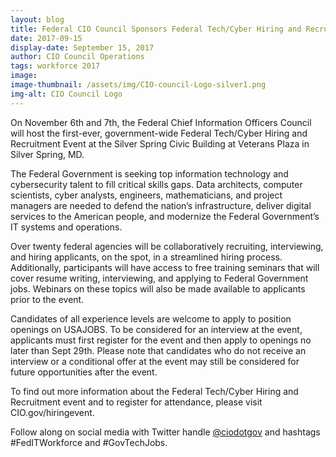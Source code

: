```yaml
---
layout: blog
title: Federal CIO Council Sponsors Federal Tech/Cyber Hiring and Recruitment Event
date: 2017-09-15
display-date: September 15, 2017
author: CIO Council Operations
tags: workforce 2017
image:
image-thumbnail: /assets/img/CIO-council-Logo-silver1.png
img-alt: CIO Council Logo
---
```

On November 6th and 7th, the Federal Chief Information Officers Council will host the first-ever, government-wide Federal Tech/Cyber Hiring and Recruitment Event at the Silver Spring Civic Building at Veterans Plaza in Silver Spring, MD.

The Federal Government is seeking top information technology and cybersecurity talent to fill critical skills gaps. Data architects, computer scientists, cyber analysts, engineers, mathematicians, and project managers are needed to defend the nation’s infrastructure, deliver digital services to the American people, and modernize the Federal Government’s IT systems and operations.

Over twenty federal agencies will be collaboratively recruiting, interviewing, and hiring applicants, on the spot, in a streamlined hiring process. Additionally, participants will have access to free training seminars that will cover resume writing, interviewing, and applying to Federal Government jobs. Webinars on these topics will also be made available to applicants prior to the event.

Candidates of all experience levels are welcome to apply to position openings on USAJOBS. To be considered for an interview at the event, applicants must first register for the event and then apply to openings no later than Sept 29th. Please note that candidates who do not receive an interview or a conditional offer at the event may still be considered for future opportunities after the event.

To find out more information about the Federal Tech/Cyber Hiring and Recruitment event and to register for attendance, please visit CIO.gov/hiringevent.

Follow along on social media with Twitter handle [@ciodotgov](https://twitter.com/ciodotgov) and hashtags #FedITWorkforce and #GovTechJobs.
